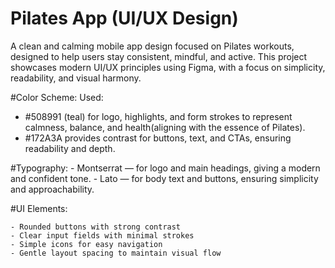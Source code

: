 # Pilates App (UI/UX Design)
A clean and calming mobile app design focused on Pilates workouts, designed to help users stay consistent, mindful, and active.
This project showcases modern UI/UX principles using Figma, with a focus on simplicity, readability, and visual harmony.

#Color Scheme:
 Used:
   - #508991 (teal) for logo, highlights, and form strokes to represent calmness, balance, and health(aligning with the essence of Pilates).
   - #172A3A provides contrast for buttons, text, and CTAs, ensuring readability and depth.

#Typography:
    - Montserrat — for logo and main headings, giving a modern and confident tone.
    - Lato — for body text and buttons, ensuring simplicity and approachability.

#UI Elements:

    - Rounded buttons with strong contrast
    - Clear input fields with minimal strokes
    - Simple icons for easy navigation
    - Gentle layout spacing to maintain visual flow
